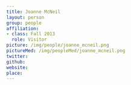```yaml
---
title: Joanne McNeil
layout: person
group: people
affiliation:
- class: Fall 2013
  role: Visitor
picture: /img/people/joanne_mcneil.png
pictureMed: /img/peopleMed/joanne_mcneil.png
twitter:
github:
website:
place:
---
```

